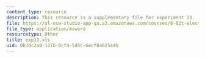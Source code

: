 ```yaml
---
content_type: resource
description: This resource is a supplementary file for experiment 13.
file: https://ol-ocw-studio-app-qa.s3.amazonaws.com/courses/8-02t-electricity-and-magnetism-spring-2005/0b3dc2a9127b0cf45d5c6ecf8a02544b_exp13.xls
file_type: application/msword
resourcetype: Other
title: exp13.xls
uid: 0b3dc2a9-127b-0cf4-5d5c-6ecf8a02544b
---
```

